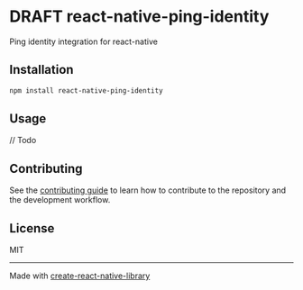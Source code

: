 # DRAFT react-native-ping-identity

Ping identity integration for react-native

## Installation

```sh
npm install react-native-ping-identity
```

## Usage

// Todo

## Contributing

See the [contributing guide](CONTRIBUTING.md) to learn how to contribute to the repository and the development workflow.

## License

MIT

---

Made with [create-react-native-library](https://github.com/callstack/react-native-builder-bob)
